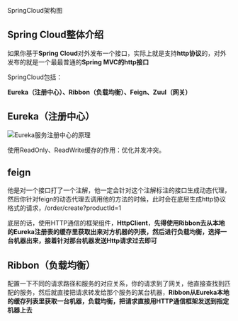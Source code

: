 SpringCloud架构图





## Spring Cloud整体介绍

如果你基于**Spring Cloud**对外发布一个接口，实际上就是支持**http协议**的，对外发布的就是一个最最普通的**Spring MVC的http接口**

SpringCloud包括：

**Eureka（注册中心）、Ribbon（负载均衡）、Feign、Zuul（网关）**



## Eureka（注册中心）

![Eureka服务注册中心的原理](https://tva1.sinaimg.cn/large/0082zybpgy1gc0alahblyj31iu0qmtcl.jpg)

使用ReadOnly、ReadWrite缓存的作用：优化并发冲突。



## feign

他是对一个接口打了一个注解，他一定会针对这个注解标注的接口生成动态代理，然后你针对feign的动态代理去调用他的方法的时候，此时会在底层生成http协议格式的请求，/order/create?productId=1

底层的话，使用HTTP通信的框架组件，**HttpClient**，**先得使用Ribbon去从本地的Eureka注册表的缓存里获取出来对方机器的列表，然后进行负载均衡，选择一台机器出来，接着针对那台机器发送Http请求过去即可**



## Ribbon（负载均衡）

配置一下不同的请求路径和服务的对应关系，你的请求到了网关，他直接查找到匹配的服务，然后就直接把请求转发给那个服务的某台机器，**Ribbon从Eureka本地的缓存列表里获取一台机器，负载均衡，把请求直接用HTTP通信框架发送到指定机器上去**





